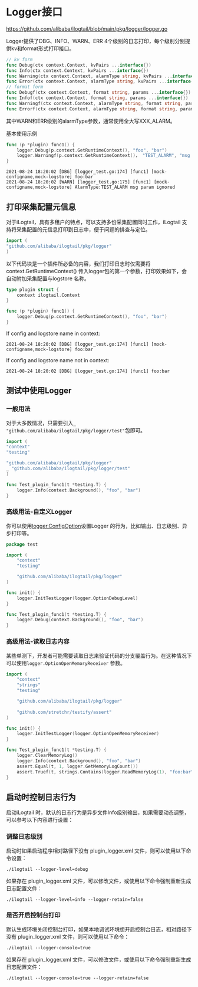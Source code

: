 # Logger接口

<https://github.com/alibaba/ilogtail/blob/main/pkg/logger/logger.go>

Logger提供了DBG、INFO、WARN、ERR 4个级别的日志打印，每个级别分别提供kv和format形式打印接口。

```go
// kv form
func Debug(ctx context.Context, kvPairs ...interface{})
func Info(ctx context.Context, kvPairs ...interface{})
func Warning(ctx context.Context, alarmType string, kvPairs ...interface{})
func Error(ctx context.Context, alarmType string, kvPairs ...interface{})
// format form
func Debugf(ctx context.Context, format string, params ...interface{})
func Infof(ctx context.Context, format string, params ...interface{})
func Warningf(ctx context.Context, alarmType string, format string, params ...interface{})
func Errorf(ctx context.Context, alarmType string, format string, params ...interface{})
```

其中WARN和ERR级别的alarmType参数，通常使用全大写XXX_ALARM。

基本使用示例

```go
func (p *plugin) func1() {
    logger.Debug(p.context.GetRuntimeContext(), "foo", "bar")
    logger.Warningf(p.context.GetRuntimeContext()， "TEST_ALARM", "msg %s", "param ignored")
}
```

```text
2021-08-24 18:20:02 [DBG] [logger_test.go:174] [func1] [mock-configname,mock-logstore] foo:bar
2021-08-24 18:20:02 [WARN] [logger_test.go:175] [func1] [mock-configname,mock-logstore] AlarmType:TEST_ALARM msg param ignored
```

## 打印采集配置元信息

对于iLogtail，具有多租户的特点，可以支持多份采集配置同时工作，iLogtail 支持将采集配置的元信息打印到日志中，便于问题的排查与定位。

```go
import (
"github.com/alibaba/ilogtail/pkg/logger"
)
```

以下代码块是一个插件所必备的内容，我们打印日志时仅需要将context.GetRuntimeContext() 传入logger包的第一个参数，打印效果如下，会自动附加采集配置与logstore 名称。

```go
type plugin struct {
    context ilogtail.Context
}

func (p *plugin) func1() {
    logger.Debug(p.context.GetRuntimeContext(), "foo", "bar")
}
```

If config and logstore name in context:

```text
2021-08-24 18:20:02 [DBG] [logger_test.go:174] [func1] [mock-configname,mock-logstore] foo:bar
```

If config and logstore name not in context:

```text
2021-08-24 18:20:02 [DBG] [logger_test.go:174] [func1] foo:bar
```

## 测试中使用Logger

### 一般用法

对于大多数情况，只需要引入`_ "github.com/alibaba/ilogtail/pkg/logger/test"`包即可。

```go
import (
"context"
"testing"

"github.com/alibaba/ilogtail/pkg/logger"
_ "github.com/alibaba/ilogtail/pkg/logger/test"
)

func Test_plugin_func1(t *testing.T) {
    logger.Info(context.Background(), "foo", "bar")
}
```

### 高级用法-自定义Logger

你可以使用[logger.ConfigOption](https://github.com/alibaba/ilogtail/blob/main/pkg/logger/option.go)设置Logger 的行为，比如输出、日志级别、异步打印等。

```go
package test

import (
    "context"
    "testing"

    "github.com/alibaba/ilogtail/pkg/logger"
)

func init() {
    logger.InitTestLogger(logger.OptionDebugLevel)
}

func Test_plugin_func1(t *testing.T) {
    logger.Debug(context.Background(), "foo", "bar")
}
```

### 高级用法-读取日志内容

某些单测下，开发者可能需要读取日志来验证代码的分支覆盖行为。在这种情况下可以使用`logger.OptionOpenMemoryReceiver` 参数。

```go
import (
    "context"
    "strings"
    "testing"

    "github.com/alibaba/ilogtail/pkg/logger"
 
    "github.com/stretchr/testify/assert"
)

func init() {
    logger.InitTestLogger(logger.OptionOpenMemoryReceiver)
}

func Test_plugin_func1(t *testing.T) {
    logger.ClearMemoryLog()
    logger.Info(context.Background(), "foo", "bar")
    assert.Equal(t, 1, logger.GetMemoryLogCount())
    assert.Truef(t, strings.Contains(logger.ReadMemoryLog(1), "foo:bar"), "got %s", logger.ReadMemoryLog(1))
}
```

## 启动时控制日志行为

启动iLogtail 时，默认的日志行为是异步文件Info级别输出，如果需要动态调整，可以参考以下内容进行设置：

### 调整日志级别

启动时如果启动程序相对路径下没有 plugin_logger.xml 文件，则可以使用以下命令设置：

```shell
./ilogtail --logger-level=debug
```

如果存在 plugin_logger.xml 文件，可以修改文件，或使用以下命令强制重新生成日志配置文件：

```shell
./ilogtail --logger-level=info --logger-retain=false
```

### 是否开启控制台打印

默认生成环境关闭控制台打印，如果本地调试环境想开启控制台日志，相对路径下没有 plugin_logger.xml 文件，则可以使用以下命令：

```shell
./ilogtail --logger-console=true
```

如果存在 plugin_logger.xml 文件，可以修改文件，或使用以下命令强制重新生成日志配置文件：

```shell
./ilogtail --logger-console=true --logger-retain=false
```
